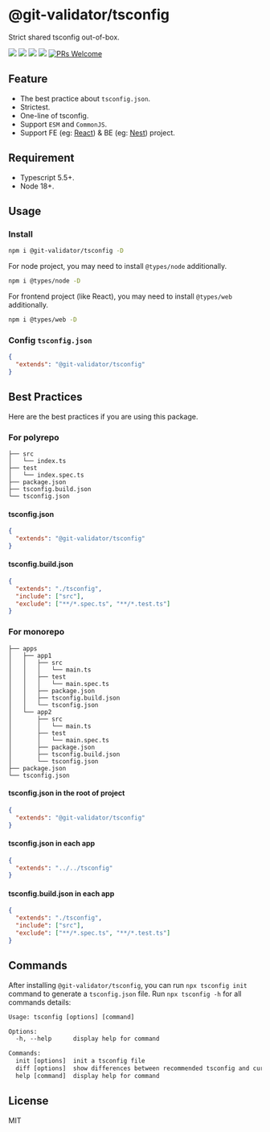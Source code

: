 # @git-validator/tsconfig

Strict shared tsconfig out-of-box.

[![](https://img.shields.io/npm/l/@git-validator/tsconfig.svg)](https://github.com/zanminkian/git-validator/blob/main/LICENSE)
[![](https://img.shields.io/npm/v/@git-validator/tsconfig.svg)](https://www.npmjs.com/package/@git-validator/tsconfig)
[![](https://img.shields.io/npm/dm/@git-validator/tsconfig.svg)](https://www.npmjs.com/package/@git-validator/tsconfig)
[![](https://packagephobia.com/badge?p=@git-validator/tsconfig)](https://packagephobia.com/result?p=@git-validator/tsconfig)
[![PRs Welcome](https://img.shields.io/badge/PRs-welcome-brightgreen.svg)](https://makeapullrequest.com)

## Feature

- The best practice about `tsconfig.json`.
- Strictest.
- One-line of tsconfig.
- Support `ESM` and `CommonJS`.
- Support FE (eg: [React](https://github.com/facebook/react)) & BE (eg: [Nest](https://github.com/nestjs/nest)) project.

## Requirement

- Typescript 5.5+.
- Node 18+.

## Usage

### Install

```sh
npm i @git-validator/tsconfig -D
```

For node project, you may need to install `@types/node` additionally.

```sh
npm i @types/node -D
```

For frontend project (like React), you may need to install `@types/web` additionally.

```sh
npm i @types/web -D
```

### Config `tsconfig.json`

```json
{
  "extends": "@git-validator/tsconfig"
}
```

## Best Practices

Here are the best practices if you are using this package.

### For polyrepo

```
├── src
│   └── index.ts
├── test
│   └── index.spec.ts
├── package.json
├── tsconfig.build.json
└── tsconfig.json
```

#### tsconfig.json

```json
{
  "extends": "@git-validator/tsconfig"
}
```

#### tsconfig.build.json

```json
{
  "extends": "./tsconfig",
  "include": ["src"],
  "exclude": ["**/*.spec.ts", "**/*.test.ts"]
}
```

### For monorepo

```
├── apps
│   ├── app1
│   │   ├── src
│   │   │   └── main.ts
│   │   ├── test
│   │   │   └── main.spec.ts
│   │   ├── package.json
│   │   ├── tsconfig.build.json
│   │   └── tsconfig.json
│   └── app2
│       ├── src
│       │   └── main.ts
│       ├── test
│       │   └── main.spec.ts
│       ├── package.json
│       ├── tsconfig.build.json
│       └── tsconfig.json
├── package.json
└── tsconfig.json
```

#### tsconfig.json in the root of project

```json
{
  "extends": "@git-validator/tsconfig"
}
```

#### tsconfig.json in each app

```json
{
  "extends": "../../tsconfig"
}
```

#### tsconfig.build.json in each app

```json
{
  "extends": "./tsconfig",
  "include": ["src"],
  "exclude": ["**/*.spec.ts", "**/*.test.ts"]
}
```

## Commands

After installing `@git-validator/tsconfig`, you can run `npx tsconfig init` command to generate a `tsconfig.json` file. Run `npx tsconfig -h` for all commands details:

```txt
Usage: tsconfig [options] [command]

Options:
  -h, --help      display help for command

Commands:
  init [options]  init a tsconfig file
  diff [options]  show differences between recommended tsconfig and current project tsconfig
  help [command]  display help for command
```

## License

MIT
